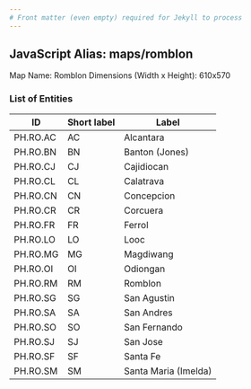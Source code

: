 ```yaml
---
# Front matter (even empty) required for Jekyll to process
---
```


## JavaScript Alias: maps/romblon

Map Name: Romblon
Dimensions (Width x Height): 610x570





### List of Entities

ID | Short label | Label
---|---|---|
PH.RO.AC | AC | Alcantara
PH.RO.BN | BN | Banton (Jones)
PH.RO.CJ | CJ | Cajidiocan
PH.RO.CL | CL | Calatrava
PH.RO.CN | CN | Concepcion
PH.RO.CR | CR | Corcuera
PH.RO.FR | FR | Ferrol
PH.RO.LO | LO | Looc
PH.RO.MG | MG | Magdiwang
PH.RO.OI | OI | Odiongan
PH.RO.RM | RM | Romblon
PH.RO.SG | SG | San Agustin
PH.RO.SA | SA | San Andres
PH.RO.SO | SO | San Fernando
PH.RO.SJ | SJ | San Jose
PH.RO.SF | SF | Santa Fe
PH.RO.SM | SM | Santa Maria (Imelda)